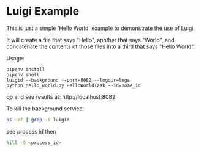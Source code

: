 # Luigi Example

This is just a simple 'Hello World' example to demonstrate the use of Luigi.

It will create a file that says "Hello", another that says "World", and concatenate the contents of those files into a third that says "Hello World". 

Usage:

```
pipenv install
pipenv shell
luigid --background --port=8082 --logdir=logs
python hello_world.py HelloWorldTask --id=some_id
```
go and see results at:
http://localhost:8082

To kill the background service:
```bash
ps -ef | grep -i luigid
```
see process id
then
```bash
kill -9 <process_id>
```